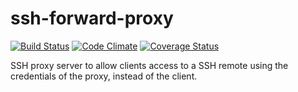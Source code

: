 # ssh-forward-proxy

[![Build Status][BS img]][Build Status]
[![Code Climate][CC img]][Code Climate]
[![Coverage Status][CS img]][Coverage Status]

[Build Status]: https://travis-ci.org/lincheney/ssh-forward-proxy
[Code Climate]: https://codeclimate.com/github/lincheney/ssh-forward-proxy
[Coverage Status]: https://coveralls.io/r/lincheney/ssh-forward-proxy

[BS img]: https://travis-ci.org/lincheney/ssh-forward-proxy.png
[CC img]: https://codeclimate.com/github/lincheney/ssh-forward-proxy.png
[CS img]: https://coveralls.io/repos/lincheney/ssh-forward-proxy/badge.png?branch=master

SSH proxy server to allow clients access to a SSH remote using the credentials of the proxy, instead of the client.
